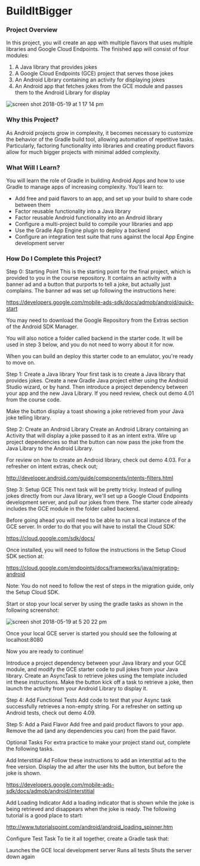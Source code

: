 # BuildItBigger 

### Project Overview
In this project, you will create an app with multiple flavors that uses multiple libraries and Google Cloud Endpoints. The finished app will consist of four modules:

1. A Java library that provides jokes
2. A Google Cloud Endpoints (GCE) project that serves those jokes
3. An Android Library containing an activity for displaying jokes
4. An Android app that fetches jokes from the GCE module and passes them to the Android Library for display

![screen shot 2018-05-19 at 1 17 14 pm](https://user-images.githubusercontent.com/1282659/40273595-7a04ceb2-5b88-11e8-9fa4-99f084d60299.png)

### Why this Project?
As Android projects grow in complexity, it becomes necessary to customize the behavior of the Gradle build tool, allowing automation of repetitive tasks. Particularly, factoring functionality into libraries and creating product flavors allow for much bigger projects with minimal added complexity.

### What Will I Learn?
You will learn the role of Gradle in building Android Apps and how to use Gradle to manage apps of increasing complexity. You'll learn to:

- Add free and paid flavors to an app, and set up your build to share code between them
- Factor reusable functionality into a Java library
- Factor reusable Android functionality into an Android library
- Configure a multi-project build to compile your libraries and app
- Use the Gradle App Engine plugin to deploy a backend
- Configure an integration test suite that runs against the local App Engine development server


### How Do I Complete this Project?
Step 0: Starting Point
This is the starting point for the final project, which is provided to you in the course repository. It contains an activity with a banner ad and a button that purports to tell a joke, but actually just complains. The banner ad was set up following the instructions here:

https://developers.google.com/mobile-ads-sdk/docs/admob/android/quick-start

You may need to download the Google Repository from the Extras section of the Android SDK Manager.

You will also notice a folder called backend in the starter code. It will be used in step 3 below, and you do not need to worry about it for now.

When you can build an deploy this starter code to an emulator, you're ready to move on.

Step 1: Create a Java library
Your first task is to create a Java library that provides jokes. Create a new Gradle Java project either using the Android Studio wizard, or by hand. Then introduce a project dependency between your app and the new Java Library. If you need review, check out demo 4.01 from the course code.

Make the button display a toast showing a joke retrieved from your Java joke telling library.

Step 2: Create an Android Library
Create an Android Library containing an Activity that will display a joke passed to it as an intent extra. Wire up project dependencies so that the button can now pass the joke from the Java Library to the Android Library.

For review on how to create an Android library, check out demo 4.03. For a refresher on intent extras, check out;

http://developer.android.com/guide/components/intents-filters.html

Step 3: Setup GCE
This next task will be pretty tricky. Instead of pulling jokes directly from our Java library, we'll set up a Google Cloud Endpoints development server, and pull our jokes from there. The starter code already includes the GCE module in the folder called backend.

Before going ahead you will need to be able to run a local instance of the GCE server. In order to do that you will have to install the Cloud SDK:

https://cloud.google.com/sdk/docs/

Once installed, you will need to follow the instructions in the Setup Cloud SDK section at:

https://cloud.google.com/endpoints/docs/frameworks/java/migrating-android

Note: You do not need to follow the rest of steps in the migration guide, only the Setup Cloud SDK.

Start or stop your local server by using the gradle tasks as shown in the following screenshot:

![screen shot 2018-05-19 at 5 20 22 pm](https://user-images.githubusercontent.com/1282659/40273622-f7562e60-5b88-11e8-861e-6007da37fc4b.png)

Once your local GCE server is started you should see the following at localhost:8080



Now you are ready to continue!

Introduce a project dependency between your Java library and your GCE module, and modify the GCE starter code to pull jokes from your Java library. Create an AsyncTask to retrieve jokes using the template included int these instructions. Make the button kick off a task to retrieve a joke, then launch the activity from your Android Library to display it.

Step 4: Add Functional Tests
Add code to test that your Async task successfully retrieves a non-empty string. For a refresher on setting up Android tests, check out demo 4.09.

Step 5: Add a Paid Flavor
Add free and paid product flavors to your app. Remove the ad (and any dependencies you can) from the paid flavor.

Optional Tasks
For extra practice to make your project stand out, complete the following tasks.

Add Interstitial Ad
Follow these instructions to add an interstitial ad to the free version. Display the ad after the user hits the button, but before the joke is shown.

https://developers.google.com/mobile-ads-sdk/docs/admob/android/interstitial

Add Loading Indicator
Add a loading indicator that is shown while the joke is being retrieved and disappears when the joke is ready. The following tutorial is a good place to start:

http://www.tutorialspoint.com/android/android_loading_spinner.htm

Configure Test Task
To tie it all together, create a Gradle task that:

Launches the GCE local development server
Runs all tests
Shuts the server down again
